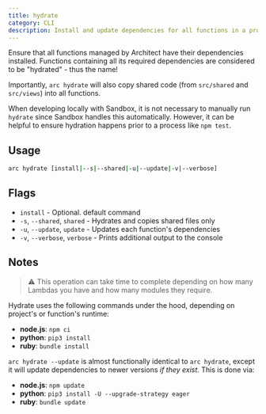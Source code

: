 ```yaml
---
title: hydrate
category: CLI
description: Install and update dependencies for all functions in a project.
---
```


Ensure that all functions managed by Architect have their dependencies installed. Functions containing all its required dependencies are considered to be "hydrated" - thus the name!

Importantly, `arc hydrate` will also copy shared code (from `src/shared` and `src/views`) into all functions.

When developing locally with Sandbox, it is not necessary to manually run `hydrate` since Sandbox handles this automatically. However, it can be helpful to ensure hydration happens prior to a process like `npm test`.

## Usage

```bash
arc hydrate [install|--s|--shared|-u|--update|-v|--verbose]
```

## Flags

- `install` - Optional. default command
- `-s`, `--shared`, `shared` - Hydrates and copies shared files only
- `-u`, `--update`, `update` - Updates each function's dependencies
- `-v`, `--verbose`, `verbose` - Prints additional output to the console

## Notes

> ⚠️  This operation can take time to complete depending on how many Lambdas you have and how many modules they require.

Hydrate uses the following commands under the hood, depending on project's or function's runtime:

- **node.js**: `npm ci`
- **python**: `pip3 install`
- **ruby**: `bundle install`

`arc hydrate --update` is almost functionally identical to `arc hydrate`, except it will update dependencies to newer versions _if they exist_. This is done via:

- **node.js**: `npm update`
- **python**: `pip3 install -U --upgrade-strategy eager`
- **ruby**: `bundle update`
